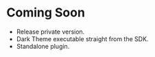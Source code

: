 # **Coming Soon**

- Release private version.
- Dark Theme executable straight from the SDK.
- Standalone plugin.
